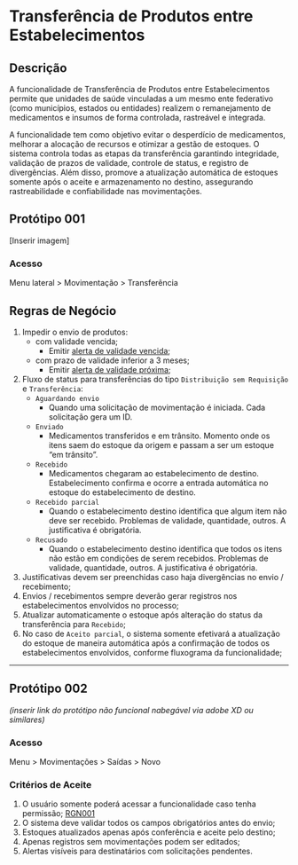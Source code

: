 # Transferência de Produtos entre Estabelecimentos

## Descrição
A funcionalidade de Transferência de Produtos entre Estabelecimentos permite que unidades de saúde vinculadas a um mesmo ente federativo (como municípios, estados ou entidades) realizem o remanejamento de medicamentos e insumos de forma controlada, rastreável e integrada. 

A funcionalidade tem como objetivo evitar o desperdício de medicamentos, melhorar a alocação de recursos e otimizar a gestão de estoques. O sistema controla todas as etapas da transferência garantindo integridade, validação de prazos de validade, controle de status, e registro de divergências. Além disso, promove a atualização automática de estoques somente após o aceite e armazenamento no destino, assegurando rastreabilidade e confiabilidade nas movimentações.

## Protótipo 001

[Inserir imagem]

### Acesso 
Menu lateral > Movimentação > Transferência 

## Regras de Negócio

1. Impedir o envio de produtos:
    - com validade vencida;
        - Emitir [alerta de validade vencida](DocumentoDeMensagensv2.md#msg096);
    - com prazo de validade inferior a 3 meses;
        - Emitir [alerta de validade próxima](DocumentoDeMensagensv2.md#msg097);
2. Fluxo de status para transferências do tipo `Distribuição sem Requisição` e `Transferência`:
    - `Aguardando envio`
        - Quando uma solicitação de movimentação é iniciada. Cada solicitação gera um ID.
    - `Enviado`
        - Medicamentos transferidos e em trânsito. Momento onde os itens saem do estoque da origem e passam a ser um estoque “em trânsito”.
    - `Recebido`
        - Medicamentos chegaram ao estabelecimento de destino. Estabelecimento confirma e ocorre a entrada automática no estoque do estabelecimento de destino.
    - `Recebido parcial`
        - Quando o estabelecimento destino identifica que algum item não deve ser recebido. Problemas de validade, quantidade, outros. A justificativa é obrigatória.
    - `Recusado`
        - Quando o estabelecimento destino identifica que todos os itens não estão em condições de serem recebidos. Problemas de validade, quantidade, outros. A justificativa é obrigatória.
3. Justificativas devem ser preenchidas caso haja divergências no envio / recebimento;
4. Envios / recebimentos sempre deverão gerar registros nos estabelecimentos envolvidos no processo;
5. Atualizar automaticamente o estoque após alteração do status da transferência para `Recebido`;
6. No caso de `Aceito parcial`, o sistema somente efetivará a atualização do estoque de maneira automática após a confirmação de todos os estabelecimentos envolvidos, conforme fluxograma da funcionalidade;

---
## Protótipo 002

*(inserir link do protótipo não funcional nabegável via adobe XD ou similares)*

### Acesso 
Menu > Movimentações > Saídas > Novo

### Critérios de Aceite

1. O usuário somente poderá acessar a funcionalidade caso tenha permissão; [RGN001](DocumentoDeRegrasv2.md#rgn001)
2. O sistema deve validar todos os campos obrigatórios antes do envio;
3. Estoques atualizados apenas após conferência e aceite pelo destino;
4. Apenas registros sem movimentações podem ser editados;
5. Alertas visíveis para destinatários com solicitações pendentes.
